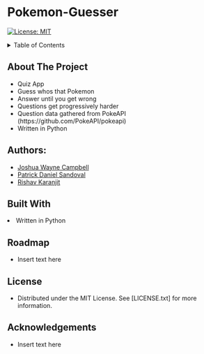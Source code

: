# Pokemon-Guesser

[![License: MIT](https://img.shields.io/badge/License-MIT-yellow.svg)](https://opensource.org/licenses/MIT)
<!-- TABLE OF CONTENTS -->
<details>
  <summary>Table of Contents</summary>
  <ol>
    <li>
      <a href="#about-the-project">About The Project</a>
    </li>
    <li>
      <a href="#authors">Authors</a>
    </li> 
    <li>
      <a href="#built-with">Built With</a>
    </li>
    <li>
      <a href="#roadmap">Roadmap</a>
    </li> 
    <li>
      <a href="#license">License</a>
    </li>
    <li>
      <a href="#acknowledgements">Acknowledgements</a>
    </li>
  </ol>
</details>

## About The Project
<ul>
  <li> Quiz App </li>
  <li> Guess whos that Pokemon</li>
  <li> Answer until you get wrong</li>
  <li> Questions get progressively harder</li>
  <li> Question data gathered from PokeAPI (https://github.com/PokeAPI/pokeapi)</li>
  <li> Written in Python</li>
</ul>

## Authors:

- [Joshua Wayne Campbell](https://github.com/jwcampb)
- [Patrick Daniel Sandoval](https://github.com/rickthepat05)
- [Rishav Karanjit](https://github.com/rishav-karanjit)

## Built With

<li> Written in Python</ul>

## Roadmap

- Insert text here

## License

- Distributed under the MIT License. See [LICENSE.txt] for more information.

## Acknowledgements

- Insert text here
